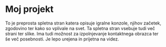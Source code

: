 # Moj projekt

To je preprosta spletna stran katera opisuje igralne konzole, njihov začetek, zgodovino ter kako so vplivale na svet. Ta spletna stran vsebuje tudi več strani ter slike. Ima tudi možnost za izpolnjevanje kontaktnega obrazca ter še več posebnosti. Je lepo urejena in prijetna na videz.